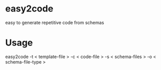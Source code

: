 # easy2code

easy to generate repetitive code from schemas


# Usage

easy2code -t < template-file > -c < code-file > -s < schema-files > -o < schema-file-type >
